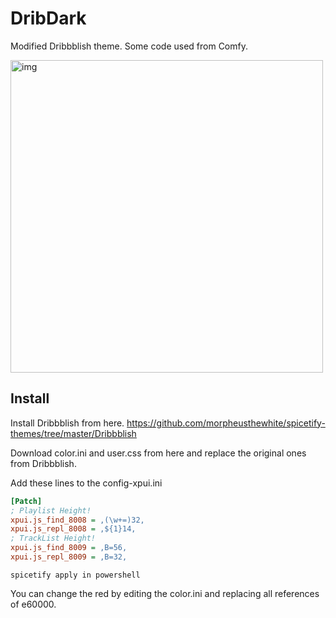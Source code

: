 # DribDark
Modified Dribbblish theme.
Some code used from Comfy.



<img src="https://i.imgur.com/Xx8gLwQ.jpeg" alt="img" align="center" width="500px">

## Install
Install Dribbblish from here.
https://github.com/morpheusthewhite/spicetify-themes/tree/master/Dribbblish

Download color.ini and user.css from here and replace the original ones from Dribbblish.

Add these lines to the config-xpui.ini

```ini
[Patch]
; Playlist Height!
xpui.js_find_8008 = ,(\w+=)32,
xpui.js_repl_8008 = ,${1}14,
; TrackList Height!
xpui.js_find_8009 = ,B=56,
xpui.js_repl_8009 = ,B=32,
```

```spicetify apply in powershell```

You can change the red by editing the color.ini and replacing all references of e60000.
